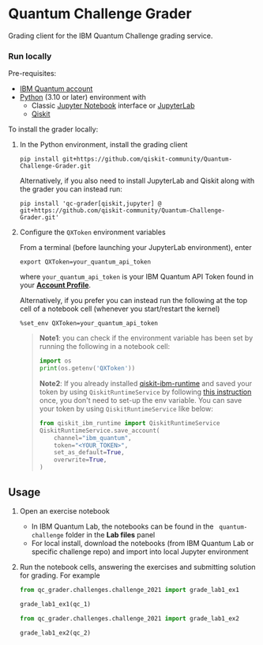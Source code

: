 # Quantum Challenge Grader

Grading client for the IBM Quantum Challenge grading service.


### Run locally

Pre-requisites:

- [IBM Quantum account](https://quantum.ibm.com/)
- [Python](https://www.python.org/) (3.10 or later) environment with
    - Classic [Jupyter Notebook](https://jupyter.readthedocs.io/en/latest/install/notebook-classic.html) interface or [JupyterLab](https://jupyterlab.readthedocs.io/en/stable/getting_started/installation.html)
    - [Qiskit](https://qiskit.org/documentation/index.html)

To install the grader locally:

1. In the Python environment, install the grading client

    ```
    pip install git+https://github.com/qiskit-community/Quantum-Challenge-Grader.git
    ```

    Alternatively, if you also need to install JupyterLab and Qiskit along with the grader you can instead run:

    ```
    pip install 'qc-grader[qiskit,jupyter] @ git+https://github.com/qiskit-community/Quantum-Challenge-Grader.git'
    ```

1. Configure the `QXToken` environment variables

    From a terminal (before launching your JupyterLab environment), enter

    ```
    export QXToken=your_quantum_api_token
    ```

    where `your_quantum_api_token` is your IBM Quantum API Token found in your **[Account Profile](https://quantum.ibm.com/account)**.

    Alternatively, if you prefer you can instead run the following at the top cell of a notebook cell (whenever you start/restart the kernel)

    ```
    %set_env QXToken=your_quantum_api_token
    ```


    > 
    > **Note1**: you can check if the environment variable has been set by running the following in a notebook cell:
    > 
    > ```python
    > import os
    > print(os.getenv('QXToken'))
    > ```
    > 
    > **Note2**: If you already installed [qiskit-ibm-runtime](https://github.com/Qiskit/qiskit-ibm-runtime) and saved your token by using `QiskitRuntimeService` by following [this instruction](https://docs.quantum.ibm.com/guides/setup-channel) once, you don't need to set-up the env variable. You can save your token by using `QiskitRuntimeService` like below:
    >
    > ``` python
    > from qiskit_ibm_runtime import QiskitRuntimeService
    > QiskitRuntimeService.save_account(
    >     channel="ibm_quantum",
    >     token="<YOUR_TOKEN>",
    >     set_as_default=True,
    >     overwrite=True,
    > )
    > ```
    > 

## Usage

1. Open an exercise notebook

    - In IBM Quantum Lab, the notebooks can be found in the `
quantum-challenge` folder in the **Lab files** panel
    - For local install, download the notebooks (from IBM Quantum Lab or specific challenge repo) and import into local Jupyter environment

1. Run the notebook cells, answering the exercises and submitting solution for grading. For example

    ```python
    from qc_grader.challenges.challenge_2021 import grade_lab1_ex1 

    grade_lab1_ex1(qc_1)
    ```
    
    
    ```python
    from qc_grader.challenges.challenge_2021 import grade_lab1_ex2 

    grade_lab1_ex2(qc_2)
    ```
